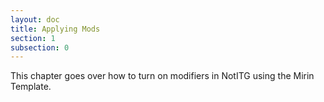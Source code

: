 ```yaml
---
layout: doc
title: Applying Mods
section: 1
subsection: 0
---
```

This chapter goes over how to turn on modifiers in NotITG using the Mirin Template.
